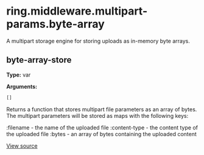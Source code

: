 # ring.middleware.multipart-params.byte-array


A multipart storage engine for storing uploads as in-memory byte arrays.


## byte-array-store
**Type:** var



**Arguments:**
```clojure
[]
```
Returns a function that stores multipart file parameters as an array of
bytes. The multipart parameters will be stored as maps with the following
keys:

:filename     - the name of the uploaded file
:content-type - the content type of the uploaded file
:bytes        - an array of bytes containing the uploaded content

[View source](http://github.com/ring-clojure/ring/blob/1.8.1/ring-core/src/ring/middleware/multipart_params/byte_array.clj#L6)